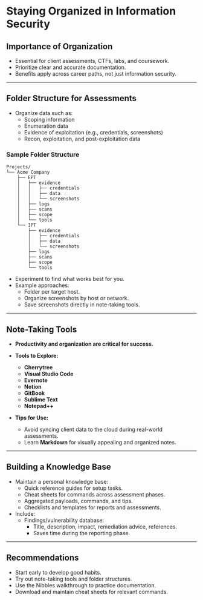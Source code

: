 # Staying Organized in Information Security

## Importance of Organization
- Essential for client assessments, CTFs, labs, and coursework.
- Prioritize clear and accurate documentation.
- Benefits apply across career paths, not just information security.

---

## Folder Structure for Assessments
- Organize data such as:
  - Scoping information
  - Enumeration data
  - Evidence of exploitation (e.g., credentials, screenshots)
  - Recon, exploitation, and post-exploitation data

### Sample Folder Structure
```plaintext
Projects/
└── Acme Company
    ├── EPT
    │   ├── evidence
    │   │   ├── credentials
    │   │   ├── data
    │   │   └── screenshots
    │   ├── logs
    │   ├── scans
    │   ├── scope
    │   └── tools
    └── IPT
        ├── evidence
        │   ├── credentials
        │   ├── data
        │   └── screenshots
        ├── logs
        ├── scans
        ├── scope
        └── tools
```
- Experiment to find what works best for you.
- Example approaches:
  - Folder per target host.
  - Organize screenshots by host or network.
  - Save screenshots directly in note-taking tools.

---

## Note-Taking Tools
- **Productivity and organization are critical for success.**
- **Tools to Explore:**
  - **Cherrytree**
  - **Visual Studio Code**
  - **Evernote**
  - **Notion**
  - **GitBook**
  - **Sublime Text**
  - **Notepad++**

- **Tips for Use:**
  - Avoid syncing client data to the cloud during real-world assessments.
  - Learn **Markdown** for visually appealing and organized notes.

---

## Building a Knowledge Base
- Maintain a personal knowledge base:
  - Quick reference guides for setup tasks.
  - Cheat sheets for commands across assessment phases.
  - Aggregated payloads, commands, and tips.
  - Checklists and templates for reports and assessments.
- Include:
  - Findings/vulnerability database:
    - Title, description, impact, remediation advice, references.
    - Saves time during the reporting phase.

---

## Recommendations
- Start early to develop good habits.
- Try out note-taking tools and folder structures.
- Use the Nibbles walkthrough to practice documentation.
- Download and maintain cheat sheets for relevant commands.
